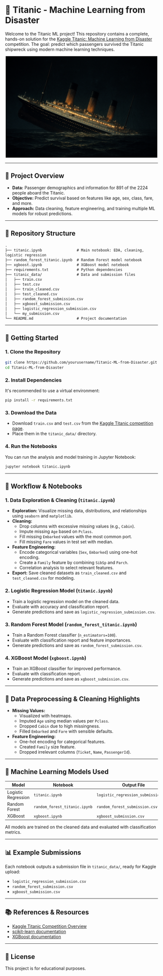 
# 🚢 Titanic - Machine Learning from Disaster

Welcome to the Titanic ML project! This repository contains a complete, hands-on solution for the [Kaggle Titanic: Machine Learning from Disaster](https://www.kaggle.com/competitions/titanic/overview) competition. The goal: predict which passengers survived the Titanic shipwreck using modern machine learning techniques.

<p align="center">
	<img src="titanic_sinking.png" alt="Titanic Sinking" width="500"/>
</p>

---

## 🌊 Project Overview

- **Data:** Passenger demographics and information for 891 of the 2224 people aboard the Titanic.
- **Objective:** Predict survival based on features like age, sex, class, fare, and more.
- **Approach:** Data cleaning, feature engineering, and training multiple ML models for robust predictions.

---

## 📁 Repository Structure

```text
.
├── titanic.ipynb                # Main notebook: EDA, cleaning, logistic regression
├── random_forest_titanic.ipynb  # Random Forest model notebook
├── xgboost.ipynb                # XGBoost model notebook
├── requirements.txt             # Python dependencies
├── titanic_data/                # Data and submission files
│   ├── train.csv
│   ├── test.csv
│   ├── train_cleaned.csv
│   ├── test_cleaned.csv
│   ├── random_forest_submission.csv
│   ├── xgboost_submission.csv
│   ├── logistic_regression_submission.csv
│   └── my_submission.csv
└── README.md                    # Project documentation
```

---

## 🚀 Getting Started

### 1. Clone the Repository

```bash
git clone https://github.com/yourusername/Titanic-ML-from-Disaster.git
cd Titanic-ML-from-Disaster
```

### 2. Install Dependencies

It's recommended to use a virtual environment:

```bash
pip install -r requirements.txt
```

### 3. Download the Data

- Download `train.csv` and `test.csv` from the [Kaggle Titanic competition page](https://www.kaggle.com/competitions/titanic/data).
- Place them in the `titanic_data/` directory.

### 4. Run the Notebooks

You can run the analysis and model training in Jupyter Notebook:

```bash
jupyter notebook titanic.ipynb
```

---

## 🧠 Workflow & Notebooks

### 1. **Data Exploration & Cleaning** (`titanic.ipynb`)

- **Exploration:** Visualize missing data, distributions, and relationships using `seaborn` and `matplotlib`.
- **Cleaning:**
	- Drop columns with excessive missing values (e.g., `Cabin`).
	- Impute missing `Age` based on `Pclass`.
	- Fill missing `Embarked` values with the most common port.
	- Fill missing `Fare` values in test set with median.
- **Feature Engineering:**
	- Encode categorical variables (`Sex`, `Embarked`) using one-hot encoding.
	- Create a `Family` feature by combining `SibSp` and `Parch`.
	- Correlation analysis to select relevant features.
- **Export:** Save cleaned datasets as `train_cleaned.csv` and `test_cleaned.csv` for modeling.

### 2. **Logistic Regression Model** (`titanic.ipynb`)

- Train a logistic regression model on the cleaned data.
- Evaluate with accuracy and classification report.
- Generate predictions and save as `logistic_regression_submission.csv`.

### 3. **Random Forest Model** (`random_forest_titanic.ipynb`)

- Train a Random Forest classifier (`n_estimators=100`).
- Evaluate with classification report and feature importances.
- Generate predictions and save as `random_forest_submission.csv`.

### 4. **XGBoost Model** (`xgboost.ipynb`)

- Train an XGBoost classifier for improved performance.
- Evaluate with classification report.
- Generate predictions and save as `xgboost_submission.csv`.

---

## 🧹 Data Preprocessing & Cleaning Highlights

- **Missing Values:**
	- Visualized with heatmaps.
	- Imputed `Age` using median values per `Pclass`.
	- Dropped `Cabin` due to high missingness.
	- Filled `Embarked` and `Fare` with sensible defaults.
- **Feature Engineering:**
	- One-hot encoding for categorical features.
	- Created `Family` size feature.
	- Dropped irrelevant columns (`Ticket`, `Name`, `PassengerId`).

---

## 🤖 Machine Learning Models Used

| Model                | Notebook                    | Output File                        |
|----------------------|-----------------------------|------------------------------------|
| Logistic Regression  | `titanic.ipynb`             | `logistic_regression_submission.csv`|
| Random Forest        | `random_forest_titanic.ipynb`| `random_forest_submission.csv`      |
| XGBoost              | `xgboost.ipynb`             | `xgboost_submission.csv`            |

All models are trained on the cleaned data and evaluated with classification metrics.

---

## 📊 Example Submissions

Each notebook outputs a submission file in `titanic_data/`, ready for Kaggle upload:

- `logistic_regression_submission.csv`
- `random_forest_submission.csv`
- `xgboost_submission.csv`

---

## 📚 References & Resources

- [Kaggle Titanic Competition Overview](https://www.kaggle.com/competitions/titanic/overview)
- [scikit-learn documentation](https://scikit-learn.org/stable/)
- [XGBoost documentation](https://xgboost.readthedocs.io/en/stable/)

---

## 📝 License

This project is for educational purposes.
